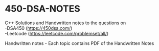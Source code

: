 # 450-DSA-NOTES
C++ Solutions and Handwritten notes to the questions on 
<br>
  -DSA450 (https://450dsa.com/)
  <br>
  -Leetcode (https://leetcode.com/problemset/all/) 
  
Handwritten notes - Each topic contains PDF of the Handwritten Notes
